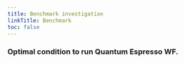 ```yaml
---
title: Benchmark investigation
linkTitle: Benchmark
toc: false
---
```


### Optimal condition to run Quantum Espresso WF.






